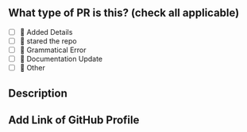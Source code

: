 ## What type of PR is this? (check all applicable)


- [ ] 🚀 Added Details
- [ ] 🌟 stared the repo
- [ ] 🐛 Grammatical Error
- [ ] 📝 Documentation Update
- [ ] 🚩 Other

## Description



## Add Link of GitHub Profile